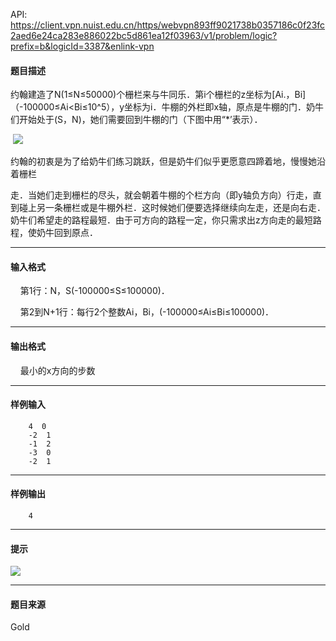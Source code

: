 API: https://client.vpn.nuist.edu.cn/https/webvpn893ff9021738b0357186c0f23fc2aed6e24ca283e886022bc5d861ea12f03963/v1/problem/logic?prefix=b&logicId=3387&enlink-vpn

#### 题目描述

约翰建造了N(1≤N≤50000)个栅栏来与牛同乐．第i个栅栏的z坐标为\[Ai.，Bi\]（-100000≤Ai<Bi≤10^5），y坐标为i．牛棚的外栏即x轴，原点是牛棚的门．奶牛们开始处于(S，N)，她们需要回到牛棚的门（下图中用“\*’表示）．

 ![](../file/3387_0.jpg)

约翰的初衷是为了给奶牛们练习跳跃，但是奶牛们似乎更愿意四蹄着地，慢慢她沿着栅栏

走．当她们走到栅栏的尽头，就会朝着牛棚的个栏方向（即y轴负方向）行走，直到碰上另一条栅栏或是牛棚外栏．这时候她们便要选择继续向左走，还是向右走．奶牛们希望走的路程最短．由于可方向的路程一定，你只需求出z方向走的最短路程，使奶牛回到原点．

---

#### 输入格式

    第1行：N，S(-100000≤S≤100000)．

    第2到N+1行：每行2个整数Ai，Bi，(-100000≤Ai≤Bi≤100000)．

---

#### 输出格式

    最小的x方向的步数

---

#### 样例输入
```
    4  0
    -2  1
    -1  2
    -3  0
    -2  1

```

---

#### 样例输出
```
    4
```

---

#### 提示

![](../file/3387_0.jpg)

---

#### 题目来源

Gold